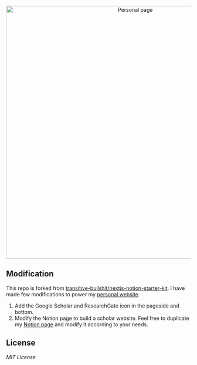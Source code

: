 <p align="center">
  <a href="https://xingyuzhou.me">
    <img alt="Personal page" src="https://github.com/xingyuzhouphd/nextjs-notion-zhou/blob/main/website.png" width="689">
  </a>
</p>


## Modification

This repo is forked from [transitive-bullshit/nextjs-notion-starter-kit](https://github.com/transitive-bullshit/nextjs-notion-starter-kit). I have made few modifications to power my [personal website](https://xingyuzhou.me).

1. Add the Google Scholar and ResearchGate icon in the pageside and bottom.
1. Modify the Notion page to build a scholar website. Feel free to duplicate my [Notion page](https://xingyuzhou.notion.site/Xingyu-Zhou-547aee4817b64058a3acb9a55af1a8d9) and modify it according to your needs.



## License

*MIT License*
